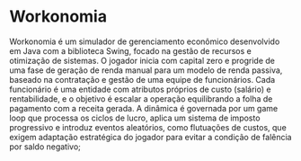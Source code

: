 # Workonomia

Workonomia é um simulador de gerenciamento econômico desenvolvido em Java com a biblioteca Swing, focado na gestão de recursos e otimização de sistemas. O jogador inicia com capital zero e progride de uma fase de geração de renda manual para um modelo de renda passiva, baseado na contratação e gestão de uma equipe de funcionários. Cada funcionário é uma entidade com atributos próprios de custo (salário) e rentabilidade, e o objetivo é escalar a operação equilibrando a folha de pagamento com a receita gerada. A dinâmica é governada por um game loop que processa os ciclos de lucro, 
aplica um sistema de imposto progressivo e introduz eventos aleatórios, como flutuações de custos, que exigem adaptação estratégica do jogador para evitar a condição de falência por saldo negativo;
